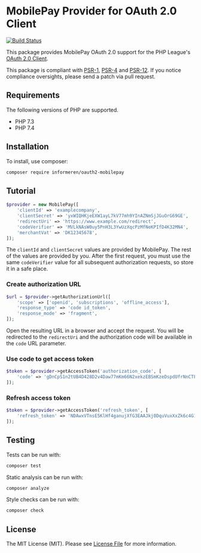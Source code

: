 # MobilePay Provider for OAuth 2.0 Client

[![Build Status](https://travis-ci.com/informeren/oauth2-mobilepay.svg?branch=develop)](https://travis-ci.com/informeren/oauth2-mobilepay)

This package provides MobilePay OAuth 2.0 support for the PHP League's [OAuth 2.0 Client](https://github.com/thephpleague/oauth2-client).

This package is compliant with [PSR-1][], [PSR-4][] and [PSR-12][]. If you notice compliance oversights, please send a patch via pull request.

[PSR-1]: https://github.com/php-fig/fig-standards/blob/master/accepted/PSR-1-basic-coding-standard.md
[PSR-4]: https://github.com/php-fig/fig-standards/blob/master/accepted/PSR-4-autoloader.md
[PSR-12]: https://github.com/php-fig/fig-standards/blob/master/accepted/PSR-12-extended-coding-style-guide.md

## Requirements

The following versions of PHP are supported.

* PHP 7.3
* PHP 7.4

## Installation

To install, use composer:

```sh
composer require informeren/oauth2-mobilepay
```

## Tutorial

```php
$provider = new MobilePay([
    'clientId' => 'examplecompany',
    'clientSecret' => 'yxWIQHKjeEXW1ayL7kV77mh9YInAZNmSjJGuOrG69GE',
    'redirectUri' => 'https://www.example.com/redirect',
    'codeVerifier' => 'MVLkNAsW0uy5PnH3L3YwUzXqcPzMfNeKPIfD4K32MN4',
    'merchantVat' => 'DK12345678',
]);
```

The `clientId` and `clientSecret` values are provided by MobilePay. The rest of the values are provided by you. After the first request, you must use the same `codeVerifier` value for all subsequent authorization requests, so store it in a safe place.

### Create authorization URL

```php
$url = $provider->getAuthorizationUrl([
    'scope' => ['openid', 'subscriptions', 'offline_access'],
    'response_type' => 'code id_token',
    'response_mode' => 'fragment',
]);
```

Open the resulting URL in a browser and accept the request. You will be redirected to the `redirectUri` and the authorization code will be available in the `code` URL parameter.

### Use code to get access token

```php
$token = $provider->getAccessToken('authorization_code', [
    'code' => 'gDnCpS1n2tUB4D428D2v4Daw77mKm66N2xekzEBSmKzeDspdUfrNnCTFWuZ2Ly9F',
]);
```

### Refresh access token

```php
$token = $provider->getAccessToken('refresh_token', [
    'refresh_token' => 'NDAwxVTnsE5KlHf4ganujXfG3EAAJkj0DquVuxXxZk6c4G1G0tIX8vQ40Jzxaq0j',
]);
```

## Testing

Tests can be run with:

```sh
composer test
```

Static analysis can be run with:

```sh
composer analyze
```
Style checks can be run with:

```sh
composer check
```

## License

The MIT License (MIT). Please see [License File](https://github.com/informeren/oauth2-mobilepay/blob/master/LICENSE) for more information.
